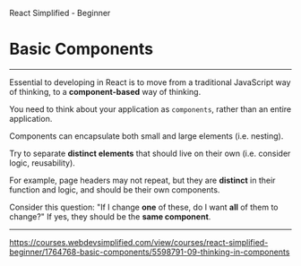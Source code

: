 React Simplified - Beginner

# Basic Components

---

Essential to developing in React is to move from a traditional JavaScript way of thinking, to a **component-based** way of thinking.

You need to think about your application as `components`, rather than an entire application.

Components can encapsulate both small and large elements (i.e. nesting).

Try to separate **distinct elements** that should live on their own (i.e. consider logic, reusability).

For example, page headers may not repeat, but they are **distinct** in their function and logic, and should be their own components.

Consider this question: "If I change **one** of these, do I want **all** of them to change?" If yes, they should be the **same component**.

---

https://courses.webdevsimplified.com/view/courses/react-simplified-beginner/1764768-basic-components/5598791-09-thinking-in-components
